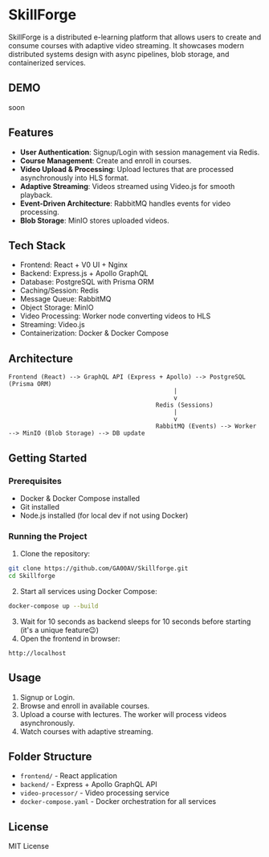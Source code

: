 # SkillForge

SkillForge is a distributed e-learning platform that allows users to create and consume courses with adaptive video streaming. It showcases modern distributed systems design with async pipelines, blob storage, and containerized services.

## DEMO 
soon

## Features

* **User Authentication**: Signup/Login with session management via Redis.
* **Course Management**: Create and enroll in courses.
* **Video Upload & Processing**: Upload lectures that are processed asynchronously into HLS format.
* **Adaptive Streaming**: Videos streamed using Video.js for smooth playback.
* **Event-Driven Architecture**: RabbitMQ handles events for video processing.
* **Blob Storage**: MinIO stores uploaded videos.

## Tech Stack

* Frontend: React + V0 UI + Nginx
* Backend: Express.js + Apollo GraphQL
* Database: PostgreSQL with Prisma ORM
* Caching/Session: Redis
* Message Queue: RabbitMQ
* Object Storage: MinIO
* Video Processing: Worker node converting videos to HLS
* Streaming: Video.js
* Containerization: Docker & Docker Compose

## Architecture

```
Frontend (React) --> GraphQL API (Express + Apollo) --> PostgreSQL (Prisma ORM)
                                              |
                                              v
                                         Redis (Sessions)
                                              |
                                              v
                                         RabbitMQ (Events) --> Worker --> MinIO (Blob Storage) --> DB update
```

## Getting Started

### Prerequisites

* Docker & Docker Compose installed
* Git installed
* Node.js installed (for local dev if not using Docker)

### Running the Project

1. Clone the repository:

```bash
git clone https://github.com/GA00AV/Skillforge.git
cd Skillforge
```

2. Start all services using Docker Compose:

```bash
docker-compose up --build
```
3. Wait for 10 seconds as backend sleeps for 10 seconds before starting (it's a unique feature😉)
4. Open the frontend in browser:

```
http://localhost
```

## Usage

1. Signup or Login.
2. Browse and enroll in available courses.
3. Upload a course with lectures. The worker will process videos asynchronously.
4. Watch courses with adaptive streaming.


## Folder Structure

* `frontend/` - React application
* `backend/` - Express + Apollo GraphQL API
* `video-processor/` - Video processing service
* `docker-compose.yaml` - Docker orchestration for all services


## License

MIT License
